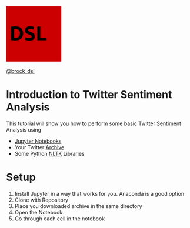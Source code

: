 ![DSL Logo](dsl_logo.png) 

[@brock_dsl](https://twitter.com/brock_dsl)

# Introduction to Twitter Sentiment Analysis

This tutorial will show you how to perform some basic Twitter Sentiment Analysis using
- [Jupyter Notebooks](https://jupyter.org/)
- Your Twitter [Archive](https://help.twitter.com/en/managing-your-account/how-to-download-your-twitter-archive)
- Some Python [NLTK](https://www.nltk.org/) Libraries

# Setup

1. Install Jupyter in a way that works for you. Anaconda is a good option
2. Clone with Repository
3. Place you downloaded archive in the same directory
4. Open the Notebook 
5. Go through each cell in the notebook
